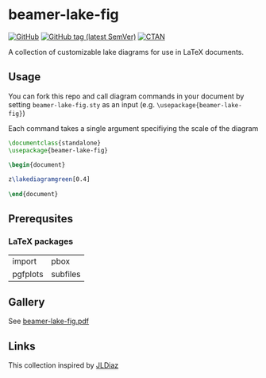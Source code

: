 # beamer-lake-fig

[![GitHub](https://img.shields.io/github/license/jsta/beamer-lake-fig.svg?color=blue)](http://www.latex-project.org/lppl.txt)
[![GitHub tag (latest SemVer)](https://img.shields.io/github/tag/jsta/beamer-lake-fig.svg?label=current%20version)](https://github.com/jsta/beamer-lake-fig/releases/latest)
[![CTAN](https://img.shields.io/ctan/v/beamer-lake-fig.svg)](https://ctan.org/pkg/beamer-lake-fig)

A collection of customizable lake diagrams for use in LaTeX documents.

## Usage

You can fork this repo and call diagram commands in your document by setting `beamer-lake-fig.sty` as an input (e.g. `\usepackage{beamer-lake-fig}`)

Each command takes a single argument specifiying the scale of the diagram

```latex
\documentclass{standalone}
\usepackage{beamer-lake-fig}

\begin{document}
	
z\lakediagramgreen[0.4]
	
\end{document}
```
## Prerequsites

### LaTeX packages

| | |
| ----------- | ----------- |
| import      | pbox       |
| pgfplots    | subfiles   |

## Gallery

See [beamer-lake-fig.pdf](https://github.com/jsta/beamer-lake-fig/blob/master/beamer-lake-fig.pdf)

## Links

This collection inspired by [JLDiaz](https://tex.stackexchange.com/questions/95044/create-diagrams-in-latex-with-tikz)
